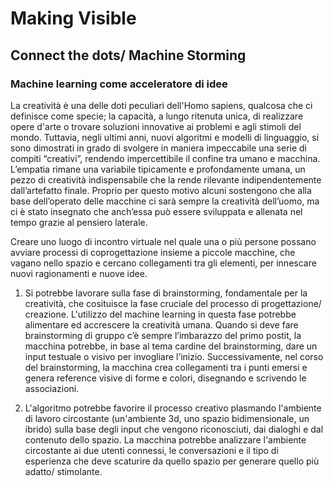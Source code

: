 # Making Visible

## Connect the dots/ Machine Storming
### Machine learning come acceleratore di idee

La creatività è una delle doti peculiari dell'Homo sapiens, qualcosa che ci definisce come specie; la capacità, a lungo ritenuta unica, di realizzare opere d'arte o trovare soluzioni innovative ai problemi e agli stimoli del mondo. Tuttavia, negli ultimi anni, nuovi algoritmi e modelli di linguaggio, si sono dimostrati in grado di svolgere in maniera impeccabile una serie di compiti “creativi”, rendendo impercettibile il confine tra umano e macchina.
L’empatia rimane una variabile tipicamente e profondamente umana, un pezzo di creatività indispensabile che la rende rilevante indipendentemente dall’artefatto finale. Proprio per questo motivo alcuni sostengono che alla base dell’operato delle macchine ci sarà sempre la creatività dell’uomo, ma ci è stato insegnato che anch’essa può essere sviluppata e allenata nel tempo grazie al pensiero laterale.

Creare uno luogo di incontro virtuale nel quale una o più persone possano avviare processi di coprogettazione insieme a piccole macchine, che vagano nello spazio e cercano collegamenti tra gli elementi, per innescare nuovi ragionamenti e nuove idee.

1. Si potrebbe lavorare sulla fase di brainstorming, fondamentale per la creatività, che cosituisce la fase cruciale del processo di progettazione/ creazione. L'utilizzo del machine learning in questa fase potrebbe alimentare ed accrescere la creatività umana. Quando si deve fare brainstorming di gruppo c’è sempre l’imbarazzo del primo postit, la macchina potrebbe, in base al tema cardine del brainstorming, dare un input testuale o visivo per invogliare l’inizio. Successivamente, nel corso del brainstorming, la macchina crea collegamenti tra i punti emersi e genera reference visive di forme e colori, disegnando e scrivendo le associazioni.

2. L'algoritmo potrebbe favorire il processo creativo plasmando l'ambiente di lavoro circostante (un'ambiente 3d, uno spazio bidimensionale, un ibrido) sulla base degli input che vengono riconosciuti, dai dialoghi e dal contenuto dello spazio. La macchina potrebbe analizzare l'ambiente circostante ai due utenti connessi, le conversazioni e il tipo di esperienza che deve scaturire da quello spazio per generare quello più adatto/ stimolante.
